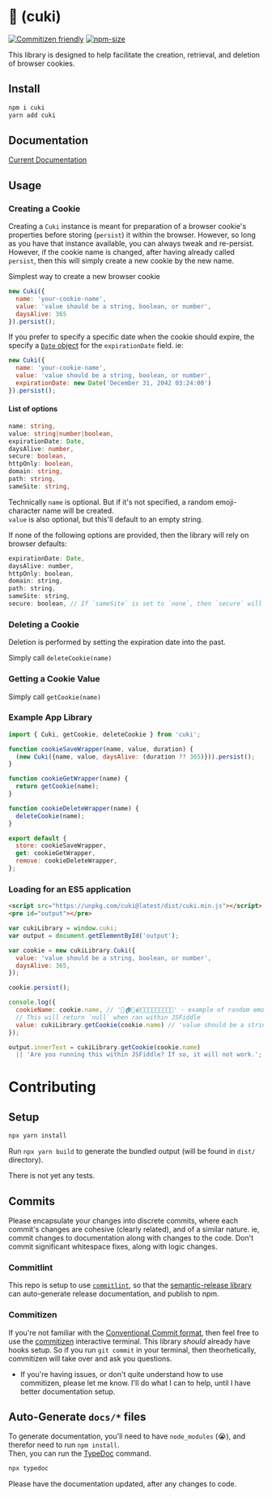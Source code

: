 # 🍪 (cuki)

[![Commitizen friendly](https://img.shields.io/badge/commitizen-friendly-brightgreen.svg?style=flat-square)](http://commitizen.github.io/cz-cli/)
[![npm-size](https://img.shields.io/bundlephobia/min/cuki?style=flat-square)](https://www.npmjs.com/package/cuki)

This library is designed to help facilitate the creation, retrieval, and deletion of browser cookies.

## Install
```sh
npm i cuki
yarn add cuki
```

## Documentation

[Current Documentation](/docs/)

## Usage

### Creating a Cookie
Creating a `Cuki` instance is meant for preparation of a browser cookie's properties before storing (`persist`) it
within the browser. However, so long as you have that instance available, you can always tweak and re-persist. However,
if the cookie name is changed, after having already called `persist`, then this will simply create a new cookie by
the new name.

Simplest way to create a new browser cookie
```js
new Cuki({
  name: 'your-cookie-name',
  value: 'value should be a string, boolean, or number',
  daysAlive: 365
}).persist();
```

If you prefer to specify a specific date when the cookie should expire, the specify a
[`Date` object](https://developer.mozilla.org/en-US/docs/Web/JavaScript/Reference/Global_Objects/Date) for the
`expirationDate` field. ie:
```js
new Cuki({
  name: 'your-cookie-name',
  value: 'value should be a string, boolean, or number',
  expirationDate: new Date('December 31, 2042 03:24:00')
}).persist();
```

#### List of options
```ts
name: string,
value: string|number|boolean,
expirationDate: Date,
daysAlive: number,
secure: boolean,
httpOnly: boolean,
domain: string,
path: string,
sameSite: string,
```

Technically `name` is optional. But if it's not specified, a random emoji-character name will be created.  
`value` is also optional, but this'll default to an empty string.

If none of the following options are provided, then the library will rely on browser defaults:
```js
expirationDate: Date,
daysAlive: number,
httpOnly: boolean,
domain: string,
path: string,
sameSite: string,
secure: boolean, // If `sameSite` is set to `none`, then `secure` will be enabled.
```

### Deleting a Cookie

Deletion is performed by setting the expiration date into the past.

Simply call `deleteCookie(name)`

### Getting a Cookie Value

Simply call `getCookie(name)`

### Example App Library
```js
import { Cuki, getCookie, deleteCookie } from 'cuki';

function cookieSaveWrapper(name, value, duration) {
  (new Cuki({name, value, daysAlive: (duration ?? 365)})).persist();
}

function cookieGetWrapper(name) {
  return getCookie(name);
}

function cookieDeleteWrapper(name) {
  deleteCookie(name);
}

export default {
  store: cookieSaveWrapper,
  get: cookieGetWrapper,
  remove: cookieDeleteWrapper,
};
```

### Loading for an ES5 application
```html
<script src="https://unpkg.com/cuki@latest/dist/cuki.min.js"></script>
<pre id="output"></pre>
```
```js
var cukiLibrary = window.cuki;
var output = document.getElementById('output');

var cookie = new cukiLibrary.Cuki({
  value: 'value should be a string, boolean, or number',
  daysAlive: 365,
});

cookie.persist();

console.log({
  cookieName: cookie.name, // '🗾🏠🦴🪨👩‍🔧🍋🧍🦅👩‍🦼👨‍💻' - example of random emoji name
  // This will return `null` when ran within JSFiddle
  value: cukiLibrary.getCookie(cookie.name) // 'value should be a string, boolean, or number'
});

output.innerText = cukiLibrary.getCookie(cookie.name)
  || 'Are you running this within JSFiddle? If so, it will not work.';
```

# Contributing

## Setup

```sh
npx yarn install
```

Run `npx yarn build` to generate the bundled output (will be found in `dist/` directory).

There is not yet any tests.

## Commits

Please encapsulate your changes into discrete commits, where each commit's changes are cohesive (clearly related),
and of a similar nature. ie, commit changes to documentation along with changes to the code. Don't commit
significant whitespace fixes, along with logic changes.

### Commitlint
This repo is setup to use [`commitlint`](https://github.com/conventional-changelog/commitlint), so that the
[semantic-release library](https://github.com/semantic-release/semantic-release) can auto-generate release
documentation, and publish to npm.

### Commitizen
If you're not familiar with the [Conventional Commit format](https://www.conventionalcommits.org/en/v1.0.0/), then
feel free to use the [commitizen](https://github.com/commitizen/cz-cli) interactive terminal. This library _should_
already have hooks setup. So if you run `git commit` in your terminal, then theorhetically, commitizen will take over
and ask you questions.
- If you're having issues, or don't quite understand how to use commitizen, please let me know. I'll do what I can
  to help, until I have better documentation setup.

## Auto-Generate `docs/*` files

To generate documentation, you'll need to have `node_modules` (😭), and therefor need to run `npm install`.  
Then, you can run the [TypeDoc](https://typedoc.org/) command.
```sh
npx typedoc
```

Please have the documentation updated, after any changes to code.
